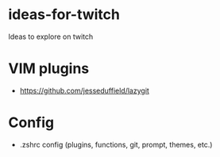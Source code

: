# ideas-for-twitch

Ideas to explore on twitch

# VIM plugins

- https://github.com/jesseduffield/lazygit

# Config

- .zshrc config (plugins, functions, git, prompt, themes, etc.)
